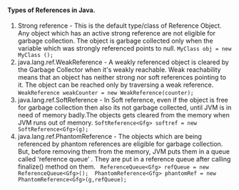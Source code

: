 #### Types of References in Java.

1. Strong reference - This is the default type/class of Reference Object. Any object which has an active strong reference are not eligible for garbage collection. The object is garbage collected only when the variable which was strongly referenced points to null.  ```MyClass obj = new MyClass ();```
2. java.lang.ref.WeakReference - A weakly referenced object is cleared by the Garbage Collector when it's weakly reachable. Weak reachability means that an object has neither strong nor soft references pointing to it. The object can be reached only by traversing a weak reference.  ```WeakReference weakCounter = new WeakReference(counter);```
3. java.lang.ref.SoftReference - In Soft reference, even if the object is free for garbage collection then also its not garbage collected, until JVM is in need of memory badly.The objects gets cleared from the memory when JVM runs out of memory.  ```SoftReference<Gfg> softref = new SoftReference<Gfg>(g);```
4. java.lang.ref.PhantomReference - The objects which are being referenced by phantom references are eligible for garbage collection. But, before removing them from the memory, JVM puts them in a queue called ‘reference queue’ . They are put in a reference queue after calling finalize() method on them.  ``` ReferenceQueue<Gfg> refQueue = new ReferenceQueue<Gfg>();  PhantomReference<Gfg> phantomRef = new PhantomReference<Gfg>(g,refQueue);```